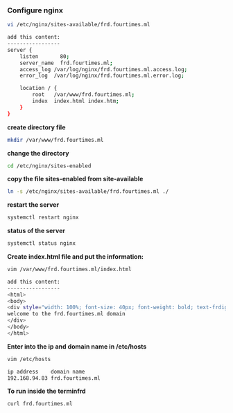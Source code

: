 ### Configure nginx
```bash
vi /etc/nginx/sites-available/frd.fourtimes.ml

add this content:
-----------------
server {
    listen       80;
    server_name  frd.fourtimes.ml;
    access_log /var/log/nginx/frd.fourtimes.ml.access.log;
    error_log  /var/log/nginx/frd.fourtimes.ml.error.log;

    location / {
        root   /var/www/frd.fourtimes.ml;
        index  index.html index.htm;
    }
}
```

**create directory file**

```bash
mkdir /var/www/frd.fourtimes.ml
```

**change the directory**

```bash
cd /etc/nginx/sites-enabled
```
**copy the file sites-enabled from site-available**
```bash
ln -s /etc/nginx/sites-available/frd.fourtimes.ml ./
```

**restart the server**

```bash
systemctl restart nginx
```
**status of the server**
```bash
systemctl status nginx
```
**Create index.html file and put the information:**
```bash
vim /var/www/frd.fourtimes.ml/index.html

add this content:
-----------------
<html>
<body>
<div style="width: 100%; font-size: 40px; font-weight: bold; text-frdign: center;">
welcome to the frd.fourtimes.ml domain
</div>
</body>
</html>
```
**Enter into the ip and domain name in /etc/hosts**
```bash
vim /etc/hosts

ip address    domain name
192.168.94.83 frd.fourtimes.ml
```
**To run inside the terminfrd**
```bash
curl frd.fourtimes.ml
```